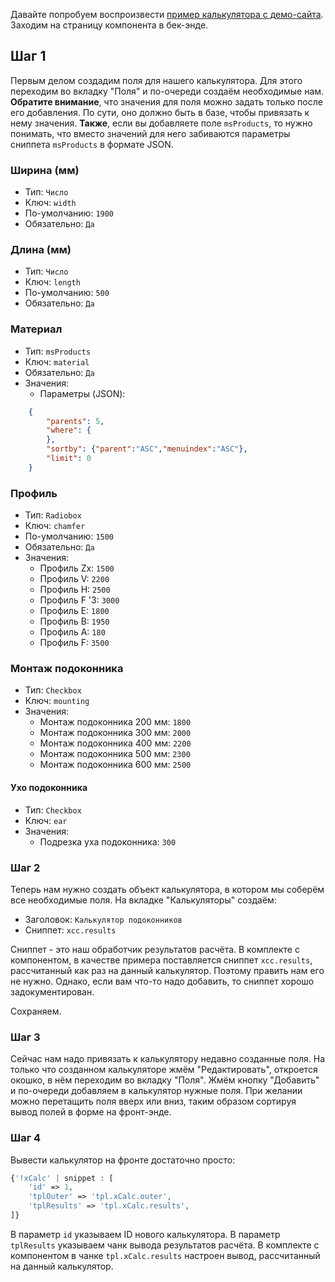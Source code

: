 Давайте попробуем воспроизвести [пример калькулятора с демо-сайта][1].
Заходим на страницу компонента в бек-энде.

## Шаг 1

Первым делом создадим поля для нашего калькулятора. Для этого переходим во вкладку "Поля" и по-очереди создаём необходимые нам.
**Обратите внимание**, что значения для поля можно задать только после его добавления. По сути, оно должно быть в базе, чтобы привязать к нему значения.
**Также**, если вы добавляете поле `msProducts`, то нужно понимать, что вместо значений для него забиваются параметры сниппета `msProducts` в формате JSON.

### Ширина (мм)

- Тип: `Число`
- Ключ: `width`
- По-умолчанию: `1900`
- Обязательно: `Да`

### Длина (мм)

- Тип: `Число`
- Ключ: `length`
- По-умолчанию: `500`
- Обязательно: `Да`

### Материал

- Тип: `msProducts`
- Ключ: `material`
- Обязательно: `Да`
- Значения:
  - Параметры (JSON):

```json
    {
        "parents": 5,
        "where": {
        },
        "sortby": {"parent":"ASC","menuindex":"ASC"},
        "limit": 0
    }
```

### Профиль

- Тип: `Radiobox`
- Ключ: `chamfer`
- По-умолчанию: `1500`
- Обязательно: `Да`
- Значения:
  - Профиль Zx: `1500`
  - Профиль V: `2200`
  - Профиль H: `2500`
  - Профиль F '3: `3000`
  - Профиль E: `1800`
  - Профиль B: `1950`
  - Профиль A: `180`
  - Профиль F: `3500`

### Монтаж подоконника

- Тип: `Checkbox`
- Ключ: `mounting`
- Значения:
  - Монтаж подоконника 200 мм: `1800`
  - Монтаж подоконника 300 мм: `2000`
  - Монтаж подоконника 400 мм: `2200`
  - Монтаж подоконника 500 мм: `2300`
  - Монтаж подоконника 600 мм: `2500`

#### Ухо подоконника

- Тип: `Checkbox`
- Ключ: `ear`
- Значения:
  - Подрезка уха подоконника: `300`

### Шаг 2

Теперь нам нужно создать объект калькулятора, в котором мы соберём все необходимые поля. На вкладке "Калькуляторы" создаём:

- Заголовок: `Калькулятор подоконников`
- Сниппет: `xcc.results`

Сниппет - это наш обработчик результатов расчёта.
В комплекте с компонентом, в качестве примера поставляется сниппет `xcc.results`, рассчитанный как раз на данный калькулятор. Поэтому править нам его не нужно. Однако, если вам что-то надо добавить, то сниппет хорошо задокументирован.

Сохраняем.

### Шаг 3

Сейчас нам надо привязать к калькулятору недавно созданные поля.
На только что созданном калькуляторе жмём "Редактировать", откроется окошко, в нём переходим во вкладку "Поля".
Жмём кнопку "Добавить" и по-очереди добавляем в калькулятор нужные поля. При желании можно перетащить поля вверх или вниз, таким образом сортируя вывод полей в форме на фронт-энде.

### Шаг 4

Вывести калькулятор на фронте достаточно просто:

```php
{'!xCalc' | snippet : [
    'id' => 1,
    'tplOuter' => 'tpl.xCalc.outer',
    'tplResults' => 'tpl.xCalc.results',
]}
```

В параметр `id` указываем ID нового калькулятора.
В параметр `tplResults` указываем чанк вывода результатов расчёта. В комплекте с компонентом в чанке `tpl.xCalc.results` настроен вывод, рассчитанный на данный калькулятор.

[1]: http://xcc.h1.gvozdb.ru/index.php?id=18
